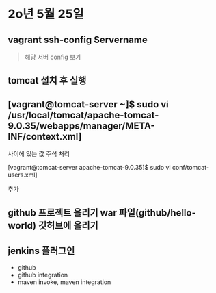 # 2o년 5월 25일

## vagrant ssh-config Servername
> 해당 서버 config 보기

## tomcat 설치 후 실행
[vagrant@tomcat-server ~]$ sudo vi /usr/local/tomcat/apache-tomcat-9.0.35/webapps/manager/META-INF/context.xml]
---------------------------------------------
<!-- <Valve className="org.apache.catalina.valves.RemoteAddrValve" allow="127\.\d+\.\d+\.\d+|::1|0:0:0:0:0:0:0:1" /> --> 

<Context> 사이에 있는 <Value> 값 주석 처리

[vagrant@tomcat-server apache-tomcat-9.0.35]$ sudo vi conf/tomcat-users.xml]
<role rolename="manager-gui"/>
  <role rolename="manager-script"/>
  <role rolename="manager-status"/>
  <user username="admin" password="admin" roles="manager-gui,manager-script,manager-status"/>
  <user username="deployer" paswword="deployer" roles="manager-script"/>
  <user username="tomcat" password="tomcat" roles="manager-gui"/>

추가

## github 프로젝트 올리기 war 파일(github/hello-world) 깃허브에 올리기

## jenkins 플러그인 
+ github
+ github integration
+ maven invoke, maven integration



